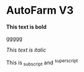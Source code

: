 # AutoFarm V3



<p><b>This text is bold</b></p> ggggg
<p><i>This text is italic</i></p>
<p>This is<sub> subscript</sub> and <sup>superscript</sup></p>


